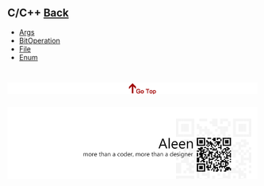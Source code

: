 ## C/C++ [Back](./../ProgrammingMenu.md)
* [Args](./../CSharp/Args/Args.md)
* [BitOperation](./../CSharp/BitOperation/BitOperation.md)
* [File](./../CSharp/File/File.md)
* [Enum](./../CSharp/Enum/Enum.md)

<a href="#" style="left:200px;"><img src="./../../pic/gotop.png"></a>
=====
<a href="http://aleen42.github.io/" target="_blank" ><img src="./../../pic/tail.gif"></a>
